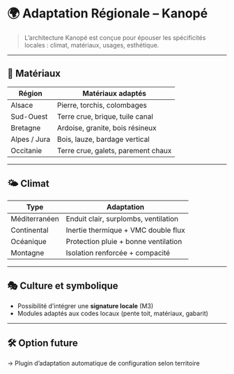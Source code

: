 # 🌍 Adaptation Régionale – Kanopé

> L’architecture Kanopé est conçue pour épouser les spécificités locales : climat, matériaux, usages, esthétique.

---

## 🧱 Matériaux

| Région         | Matériaux adaptés                      |
|----------------|----------------------------------------|
| Alsace         | Pierre, torchis, colombages            |
| Sud-Ouest      | Terre crue, brique, tuile canal        |
| Bretagne       | Ardoise, granite, bois résineux        |
| Alpes / Jura   | Bois, lauze, bardage vertical          |
| Occitanie      | Terre crue, galets, parement chaux     |

---

## 🌤️ Climat

| Type                | Adaptation                          |
|---------------------|-------------------------------------|
| Méditerranéen       | Enduit clair, surplombs, ventilation |
| Continental         | Inertie thermique + VMC double flux  |
| Océanique           | Protection pluie + bonne ventilation |
| Montagne            | Isolation renforcée + compacité      |

---

## 🎭 Culture et symbolique

- Possibilité d’intégrer une **signature locale** (M3)
- Modules adaptés aux codes locaux (pente toit, matériaux, gabarit)

---

## 🛠️ Option future

→ Plugin d’adaptation automatique de configuration selon territoire
